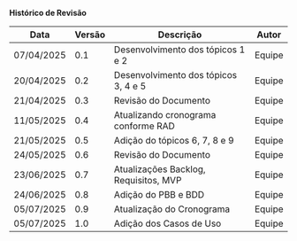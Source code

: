 **Histórico de Revisão**

| **Data**   | **Versão** | **Descrição**                         | **Autor** |
| ---------- | ---------- | ------------------------------------- | --------- |
| 07/04/2025 | 0.1        | Desenvolvimento dos tópicos 1 e 2     | Equipe    |
| 20/04/2025 | 0.2        | Desenvolvimento dos tópicos 3, 4 e 5  | Equipe    |
| 21/04/2025 | 0.3        | Revisão do Documento                  | Equipe    |
| 11/05/2025 | 0.4        | Atualizando cronograma conforme RAD   | Equipe    |
| 21/05/2025 | 0.5        | Adição do tópicos 6, 7, 8 e 9         | Equipe    |
| 24/05/2025 | 0.6        | Revisão do Documento                  | Equipe    |
| 23/06/2025 | 0.7        | Atualizações Backlog, Requisitos, MVP | Equipe    |
| 24/06/2025 | 0.8        | Adição do PBB e BDD                   | Equipe    |
| 05/07/2025 | 0.9        | Atualização do Cronograma             | Equipe    |
| 05/07/2025 | 1.0        | Adição dos Casos de Uso               | Equipe    |
